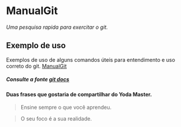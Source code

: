 # ManualGit
_Uma pesquisa rapida para exercitar o git._

## Exemplo de uso
Exemplos de uso de alguns comandos úteis para entendimento e uso correto do git. [ManualGit](https://github.com/gregoriohd/ManualGit/blob/master/manualGit.txt)
##### Consulte a fonte [git docs](https://git-scm.com/docs)

#### Duas frases que gostaria de compartilhar do Yoda Master.
> Ensine sempre o que você aprendeu.  

> O seu foco é a sua realidade.


